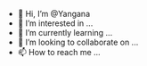 - 👋 Hi, I’m @Yangana
- 👀 I’m interested in ...
- 🌱 I’m currently learning ...
- 💞️ I’m looking to collaborate on ...
- 📫 How to reach me ...

<!---
Yangana/Yangana is a ✨ special ✨ repository because its `README.md` (this file) appears on your GitHub profile.
You can click the Preview link to take a look at your changes.
--->
